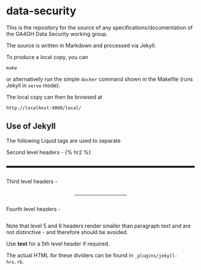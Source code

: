 # data-security

This is the repository for the source of any specifications/documentation
of the GA4GH Data Security working group.

The source is written in Markdown and processed via Jekyll.

To produce a local copy, you can

```shell
make
```

or alternatively run the simple `docker` command shown in the Makefile (runs Jekyll in `serve` mode).

The local copy can then be browsed at

```
http://localhost:4000/local/
```

## Use of Jekyll

The following Liquid tags are used to separate

Second level headers - {% hr2 %}  <hr style="border: 2px solid; margin: 2em auto;"/>
Third level headers - <hr style="width: 10em; margin: 2em auto;"/>
Fourth level headers - <hr style="border: 0; height: 0; margin: 1em auto;"/>

Note that level 5 and 6 headers render smaller than paragraph text and are not
distinctive - and therefore should be avoided.

Use **text** for a 5th level header if required.

The actual HTML for these dividers can be found in `_plugins/jekyll-hrs.rb`.
